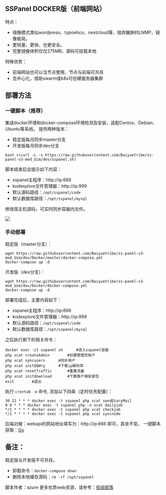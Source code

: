## SSPanel DOCKER版（前端网站）

特点：

- 镜像模式类似wordpress、typoehco、nextcloud等，抛弃臃肿的LNMP，镜像极简。
- 更轻量、更快、也更安全。
- 完整镜像体积仅仅275MB，源码可挂载本地

特殊优势：
- 前端网站也可以当节点使用，节点与前端可共存
- 去中心化，借助swarm或k8s可创建服务器集群

## 部署方法

### 一键脚本（推荐）

集成docker环境和docker-compose环境检测及安装，适配Centos、Debian、Ubuntu等系统。
提供两种版本：

- 稳定版每月同步master分支
- 开发版每月同步dev分支

```
bash <(curl -L -s https://raw.githubusercontent.com/Baiyuetribe/ss-panel-v3-mod_Uim/dev/sspanel.sh)
```

脚本结束后会提示如下内容：

- sspanel主程序：http://ip:666
- kodexplore文件管理器：http://ip:999
- 默认源码路径：`/opt/sspanel/code`
- 默认数据库路径：`/opt/sspanel/mysql`

修改宿主机源码，可实时同步容器内文件。

![](https://img.baiyue.one/upload/2019/07/5d21bb61ae931.png)

### 手动部署

稳定版（master分支）：

```
wget https://raw.githubusercontent.com/Baiyuetribe/ss-panel-v3-mod_Uim/dev/Docker/master/docker-compose.yml
docker-compose up -d
```

开发版（dev分支）：

```
wget https://raw.githubusercontent.com/Baiyuetribe/ss-panel-v3-mod_Uim/dev/Docker/docker-compose.yml
docker-compose up -d
```

部署完成后，主要内容如下：

- sspanel主程序：http://ip:666
- kodexplore文件管理器：http://ip:999
- 默认源码路径：`/opt/sspanel/code`
- 默认数据库路径：`/opt/sspanel/mysql`

之后执行剩下的相关命令：

```
docker exec -it sspanel sh		#进入sspanel容器
php xcat createAdmin		#创建管理员账户
php xcat syncusers		#同步用户
php xcat initQQWry		#下载ip解析库
php xcat resetTraffic		#重置流量
php xcat initdownload		#下载客户端安装包
exit		#退出
```

执行 `crontab -e` 命令, 添加以下四条（定时任务配置）：

```
30 22 * * * docker exec -t sspanel php xcat sendDiaryMail
0 0 * * * docker exec -t sspanel php -n xcat dailyjob
*/1 * * * * docker exec -t sspanel php xcat checkjob
*/1 * * * * docker exec -t sspanel php xcat syncnode
```
后端对接：webapi的网站地址填写为：http://ip:666 即可，其余不变。
一键脚本获取：[Go](https://mall.baiyue.one/product/4.html)

## 备注：

稳定版与开发版不可共存。

- 卸载命令：`docker-compose down`
- 删除本地缓存源码：`rm -rf /opt/sspanel`

脚本作者：azure 更多优质web资源，请参考：[佰阅部落](https://baiyue.one)